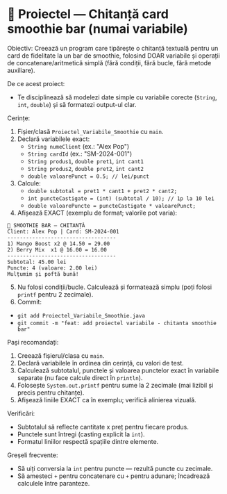 # 🧱 Proiectel — Chitanță card smoothie bar (numai variabile)

Obiectiv: Creează un program care tipărește o chitanță textuală pentru un card de fidelitate la un bar de smoothie, folosind DOAR variabile și operații de concatenare/aritmetică simplă (fără condiții, fără bucle, fără metode auxiliare).

De ce acest proiect:

- Te disciplinează să modelezi date simple cu variabile corecte (`String`, `int`, `double`) și să formatezi output-ul clar.

Cerințe:

1. Fișier/clasă `Proiectel_Variabile_Smoothie` cu `main`.
2. Declară variabilele exact:
   - `String numeClient` (ex.: "Alex Pop")
   - `String cardId` (ex.: "SM-2024-001")
   - `String produs1`, `double pret1`, `int cant1`
   - `String produs2`, `double pret2`, `int cant2`
   - `double valoarePunct = 0.5; // lei/punct`
3. Calcule:
   - `double subtotal = pret1 * cant1 + pret2 * cant2;`
   - `int puncteCastigate = (int) (subtotal / 10); // 1p la 10 lei`
   - `double valoarePuncte = puncteCastigate * valoarePunct;`
4. Afișează EXACT (exemplu de format; valorile pot varia):

```
🥤 SMOOTHIE BAR — CHITANȚĂ
Client: Alex Pop | Card: SM-2024-001
-----------------------------------
1) Mango Boost x2 @ 14.50 = 29.00
2) Berry Mix  x1 @ 16.00 = 16.00
-----------------------------------
Subtotal: 45.00 lei
Puncte: 4 (valoare: 2.00 lei)
Mulțumim și poftă bună!
```

5. Nu folosi condiții/bucle. Calculează și formatează simplu (poți folosi `printf` pentru 2 zecimale).
6. Commit:

- `git add Proiectel_Variabile_Smoothie.java`
- `git commit -m "feat: add proiectel variabile - chitanta smoothie bar"`

Pași recomandați:

1. Creează fișierul/clasa cu `main`.
2. Declară variabilele în ordinea din cerință, cu valori de test.
3. Calculează subtotalul, punctele și valoarea punctelor exact în variabile separate (nu face calcule direct în `println`).
4. Folosește `System.out.printf` pentru sume la 2 zecimale (mai lizibil și precis pentru chitanțe).
5. Afișează liniile EXACT ca în exemplu; verifică alinierea vizuală.

Verificări:

- Subtotalul să reflecte cantitate x preț pentru fiecare produs.
- Punctele sunt întregi (casting explicit la `int`).
- Formatul liniilor respectă spațiile dintre elemente.

Greșeli frecvente:

- Să uiți conversia la `int` pentru puncte — rezultă puncte cu zecimale.
- Să amesteci `+` pentru concatenare cu `+` pentru adunare; încadrează calculele între paranteze.
